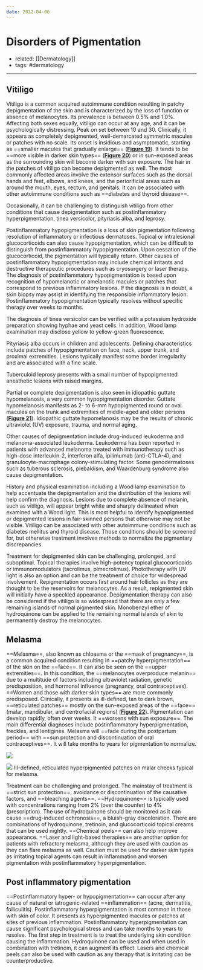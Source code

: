 ```yaml
---
date: 2022-04-06
---
```


# Disorders of Pigmentation

- related: [[Dermatology]]
- tags: #dermatology
---

## Vitiligo

Vitiligo is a common acquired autoimmune condition resulting in patchy depigmentation of the skin and is characterized by the loss of function or absence of melanocytes. Its prevalence is between 0.5% and 1.0%. Affecting both sexes equally, vitiligo can occur at any age, and it can be psychologically distressing. Peak on set between 10 and 30. Clinically, it appears as completely depigmented, well-demarcated symmetric macules or patches with no scale. Its onset is insidious and asymptomatic, starting as ==smaller macules that gradually enlarge== (**[Figure 19](https://mksap18.acponline.org/app/topics/dm/figures/mk18_a_dm_f19)**). It tends to be ==more visible in darker skin types== (**[Figure 20](https://mksap18.acponline.org/app/topics/dm/figures/mk18_a_dm_f20)**) or in sun-exposed areas as the surrounding skin will become darker with sun exposure. The hair in the patches of vitiligo can become depigmented as well. The most commonly affected areas involve the extensor surfaces such as the dorsal hands and feet, elbows, and knees, and the periorificial areas such as around the mouth, eyes, rectum, and genitals. It can be associated with other autoimmune conditions such as ==diabetes and thyroid disease==.

Occasionally, it can be challenging to distinguish vitiligo from other conditions that cause depigmentation such as postinflammatory hyperpigmentation, tinea versicolor, pityriasis alba, and leprosy.

Postinflammatory hypopigmentation is a loss of skin pigmentation following resolution of inflammatory or infectious dermatoses. Topical or intralesional glucocorticoids can also cause hypopigmentation, which can be difficult to distinguish from postinflammatory hypopigmentation. Upon cessation of the glucocorticoid, the pigmentation will typically return. Other causes of postinflammatory hypopigmentation may include chemical irritants and destructive therapeutic procedures such as cryosurgery or laser therapy. The diagnosis of postinflammatory hypopigmentation is based upon recognition of hypomelanotic or amelanotic macules or patches that correspond to previous inflammatory lesions. If the diagnosis is in doubt, a skin biopsy may assist in identifying the responsible inflammatory lesion. Postinflammatory hypopigmentation typically resolves without specific therapy over weeks to months.

The diagnosis of tinea versicolor can be verified with a potassium hydroxide preparation showing hyphae and yeast cells. In addition, Wood lamp examination may disclose yellow to yellow-green fluorescence.

Pityriasis alba occurs in children and adolescents. Defining characteristics include patches of hypopigmentation on face, neck, upper trunk, and proximal extremities. Lesions typically manifest some border irregularity and are associated with a fine scale.

Tuberculoid leprosy presents with a small number of hypopigmented anesthetic lesions with raised margins.

Partial or complete depigmentation is also seen in idiopathic guttate hypomelanosis, a very common hypopigmentation disorder. Guttate hypomelanosis manifests as 2- to 6-mm hypopigmented round or oval macules on the trunk and extremities of middle-aged and older persons (**[Figure 21](https://mksap18.acponline.org/app/topics/dm/figures/mk18_a_dm_f21)**). Idiopathic guttate hypomelanosis may be the results of chronic ultraviolet (UV) exposure, trauma, and normal aging.

Other causes of depigmentation include drug-induced leukoderma and melanoma-associated leukoderma. Leukoderma has been reported in patients with advanced melanoma treated with immunotherapy such as high-dose interleukin-2, interferon alfa, ipilimumab (anti-CTLA-4), and granulocyte-macrophage colony-stimulating factor. Some genodermatoses such as tuberous sclerosis, piebaldism, and Waardenburg syndrome also cause depigmentation.

History and physical examination including a Wood lamp examination to help accentuate the depigmentation and the distribution of the lesions will help confirm the diagnosis. Lesions due to complete absence of melanin, such as vitiligo, will appear bright white and sharply delineated when examined with a Wood light. This is most helpful to identify hypopigmented or depigmented lesions in fair-skinned persons that otherwise may not be visible. Vitiligo can be associated with other autoimmune conditions such as diabetes mellitus and thyroid disease. Those conditions should be screened for, but otherwise treatment involves methods to normalize the pigmentary discrepancies.

Treatment for depigmented skin can be challenging, prolonged, and suboptimal. Topical therapies involve high-potency topical glucocorticoids or immunomodulators (tacrolimus, pimecrolimus). Phototherapy with UV light is also an option and can be the treatment of choice for widespread involvement. Repigmentation occurs first around hair follicles as they are thought to be the reservoirs for melanocytes. As a result, repigmented skin will initially have a speckled appearance. Depigmentation therapy can also be considered if the vitiligo is so widespread that there are only a few remaining islands of normal pigmented skin. Monobenzyl ether of hydroquinone can be applied to the remaining normal islands of skin to permanently destroy the melanocytes.

## Melasma

<!-- melasma cause, sx, treatment b:700911493753-->

==Melasma==, also known as chloasma or the ==mask of pregnancy==, is a common acquired condition resulting in ==patchy hyperpigmentation== of the skin on the ==face==. It can also be seen on the ==upper extremities==. In this condition, the ==melanocytes overproduce melanin== due to a multitude of factors including ultraviolet radiation, genetic predisposition, and hormonal influence (pregnancy, oral contraceptives). ==Women and those with darker skin types== are more commonly predisposed. Clinically, it presents as ill-defined, tan to dark brown, ==reticulated patches== mostly on the sun-exposed areas of the ==face== (malar, mandibular, and centrofacial regions) (**[Figure 22](https://mksap18.acponline.org/app/topics/dm/figures/mk18_a_dm_f22)**). Pigmentation can develop rapidly, often over weeks. It ==worsens with sun exposure==. The main differential diagnoses include postinflammatory hyperpigmentation, freckles, and lentigines. Melasma will ==fade during the postpartum period== with ==sun protection and discontinuation of oral contraceptives==. It will take months to years for pigmentation to normalize.

![](https://photos.thisispiggy.com/file/wikiFiles/20220407145435.png)

![](https://photos.thisispiggy.com/file/wikiFiles/20220407145443.png)
Ill-defined, reticulated hyperpigmented patches on malar cheeks typical for melasma.

Treatment can be challenging and prolonged. The mainstay of treatment is ==strict sun protection==, avoidance or discontinuation of the causative factors, and ==bleaching agents==. ==Hydroquinone== is typically used with concentrations ranging from 2% (over the counter) to 4% (prescription). The use of hydroquinone should be monitored as it can cause ==drug-induced ochronosis==, a bluish-gray discoloration. There are combinations of hydroquinone, tretinoin, and glucocorticoid topical creams that can be used nightly. ==Chemical peels== can also help improve appearance. ==Laser and light-based therapies== are another option for patients with refractory melasma, although they are used with caution as they can flare melasma as well. Caution must be used for darker skin types as irritating topical agents can result in inflammation and worsen pigmentation with postinflammatory hyperpigmentation.

## Post inflammatory pigmentation

==Postinflammatory hyper- or hypopigmentation== can occur after any cause of natural or iatrogenic-related ==inflammation== (acne, dermatitis, folliculitis). Postinflammatory hyperpigmentation is most common in those with skin of color. It presents as hyperpigmented macules or patches at sites of previous inflammation. Postinflammatory hyperpigmentation can cause significant psychological stress and can take months to years to resolve. The first step in treatment is to treat the underlying skin condition causing the inflammation. Hydroquinone can be used and when used in combination with tretinoin, it can augment its effect. Lasers and chemical peels can also be used with caution as any therapy that is irritating can be counterproductive.
